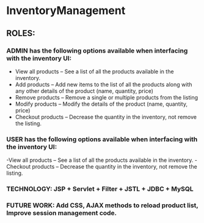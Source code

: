 # InventoryManagement

## ROLES:

### ADMIN has the following options available when interfacing with the inventory UI:
* View all products – See a list of all the products available in the inventory.
* Add products – Add new items to the list of all the products along with any other details of the product (name, quantity, price)
* Remove products – Remove a single or multiple products from the listing 
* Modify products – Modify the details of the product (name, quantity, price)
* Checkout products – Decrease the quantity in the inventory, not remove the listing.

### USER has the following options available when interfacing with the inventory UI:
-View all products – See a list of all the products available in the inventory.
-Checkout products – Decrease the quantity in the inventory, not remove the listing.

### TECHNOLOGY: JSP + Servlet + Filter + JSTL + JDBC + MySQL

### FUTURE WORK: Add CSS, AJAX methods to reload product list, Improve session management code.
